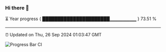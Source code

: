 ### Hi there 👋

⏳ Year progress { ██████████████████████▁▁▁▁▁▁▁▁ } 73.51 %

---

⏰ Updated on Thu, 26 Sep 2024 01:03:47 GMT

![Progress Bar CI](https://github.com/liununu/liununu/workflows/Progress%20Bar%20CI/badge.svg)
